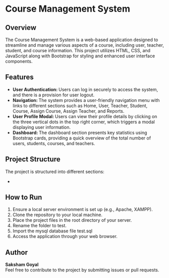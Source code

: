 <h1>Course Management System</h1>


<h2>Overview</h2>
The Course Management System is a web-based application designed to streamline and manage various aspects of a course, including user, teacher, student, and course information. This project utilizes HTML, CSS, and JavaScript along with Bootstrap for styling and enhanced user interface components.

<h2>Features</h2>

<ul>
    <li>
    <strong>User Authentication: </strong> Users can log in securely to access the system, and there is a provision for user logout.
    </li>
    <li>
	<strong>Navigation: </strong>The system provides a user-friendly navigation menu with links to different sections such as Home, User, Teacher, Student, Course, Assign Course, Assign Teacher, and Reports.
    </li>
    <li>
	<strong> User Profile Modal: </strong>Users can view their profile details by clicking on the three vertical dots in the top right corner, which triggers a modal displaying user information.
    </li>
	<li>
	<strong>Dashboard: </strong>The dashboard section presents key statistics using Bootstrap cards, providing a quick overview of the total number of users, students, courses, and teachers.
	</li>
</ul>


<h2>Project Structure</h2>

The project is structured into different sections:
<ul>
	<li></li>
</ul>

<h2>How to Run</h2>

<ol>
	<li>Ensure a local server environment is set up (e.g., Apache, XAMPP).</li>
	<li>Clone the repository to your local machine.</li>
	<li>Place the project files in the root directory of your server.</li>
	<li>Rename the folder to test.</li>
	<li>Import the mysql database file test.sql</li>
    <li>Access the application through your web browser.</li>
</ol>

<h2>Author</h2>
<strong>Saksham Goyal</strong><br>
Feel free to contribute to the project by submitting issues or pull requests.


